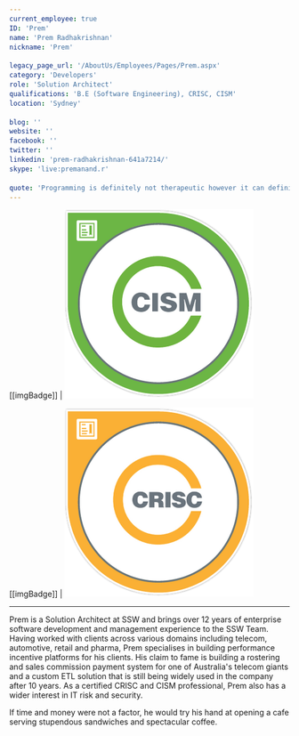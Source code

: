 ```yaml
---
current_employee: true
ID: 'Prem'
name: 'Prem Radhakrishnan'
nickname: 'Prem'

legacy_page_url: '/AboutUs/Employees/Pages/Prem.aspx'
category: 'Developers'
role: 'Solution Architect'
qualifications: 'B.E (Software Engineering), CRISC, CISM'
location: 'Sydney'

blog: ''
website: ''
facebook: ''
twitter: ''
linkedin: 'prem-radhakrishnan-641a7214/'
skype: 'live:premanand.r'

quote: 'Programming is definitely not therapeutic however it can definitely be creative.'
---
```


[[imgBadge]]
| ![CISM.png](./Images/Bio/CISM.png)

[[imgBadge]]
| ![CRISC.png](./Images/Bio/CRISC.png)

---

Prem is a Solution Architect at SSW and brings over 12 years of enterprise software development and management experience to the SSW Team. Having worked with clients across various domains including telecom, automotive, retail and pharma, Prem specialises in building performance incentive platforms for his clients. His claim to fame is building a rostering and sales commission payment system for one of Australia's telecom giants and a custom ETL solution that is still being widely used in the company after 10 years. As a certified CRISC and CISM professional, Prem also has a wider interest in IT risk and security.

If time and money were not a factor, he would try his hand at opening a cafe serving stupendous sandwiches and spectacular coffee.
